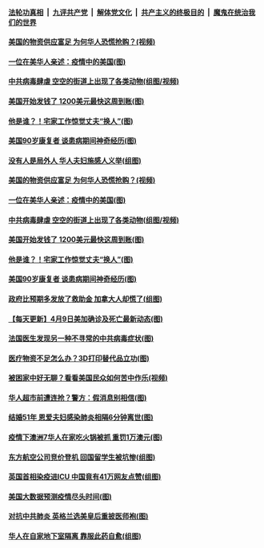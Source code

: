 ####  [法轮功真相](../../../../basic/blob/master/README.md?t=04101830) &nbsp;|&nbsp; [九评共产党](../../../../9ping.md/blob/master/README.md?t=04101830) &nbsp;|&nbsp; [解体党文化](../../../../jtdwh.md/blob/master/README.md?t=04101830)  &nbsp;|&nbsp; [共产主义的终极目的](../../../../gczydzjmd.md/blob/master/README.md?t=04101830) &nbsp;|&nbsp; [魔鬼在统治我们的世界](../../../../mgztzwmdsj.md/blob/master/README.md?t=04101830) 

#### [美国的物资供应富足 为何华人恐慌抢购？(视频)](../pages/p3/929257.md?t=04101830) 

#### [一位在美华人亲述：疫情中的美国(图)](../pages/p3/929230.md?t=04101830) 

#### [中共病毒肆虐 空空的街道上出现了各类动物(组图/视频)](../pages/p3/929229.md?t=04101830) 

#### [美国开始发钱了 1200美元最快这周到账(图)](../pages/p3/929211.md?t=04101830) 

#### [他是谁？！宅家工作惊觉丈夫“换人”(图)](../pages/p3/929126.md?t=04101830) 

#### [美国90岁康复者 谈患病期间神奇经历(图)](../pages/p3/929171.md?t=04101830) 

#### [没有人是局外人 华人夫妇施感人义举(组图)](../pages/p3/929110.md?t=04101830) 

#### [美国的物资供应富足 为何华人恐慌抢购？(视频)](../pages/p3/929257.md?t=04101830) 

#### [一位在美华人亲述：疫情中的美国(图)](../pages/p3/929230.md?t=04101830) 

#### [中共病毒肆虐 空空的街道上出现了各类动物(组图/视频)](../pages/p3/929229.md?t=04101830) 

#### [美国开始发钱了 1200美元最快这周到账(图)](../pages/p3/929211.md?t=04101830) 

#### [他是谁？！宅家工作惊觉丈夫“换人”(图)](../pages/p3/929126.md?t=04101830) 

#### [美国90岁康复者 谈患病期间神奇经历(图)](../pages/p3/929171.md?t=04101830) 

#### [政府比预期多发放了救助金 加拿大人却慌了(组图)](../pages/p3/929164.md?t=04101830) 

#### [【每天更新】4月9日美加确诊及死亡最新动态(图)](../pages/p3/928262.md?t=04101830) 

#### [法国医生发现另一种不寻常的中共病毒症状(图)](../pages/p3/929161.md?t=04101830) 

#### [医疗物资不足怎么办？3D打印替代品立功(图)](../pages/p3/929131.md?t=04101830) 

#### [被困家中好无聊？看看美国民众如何苦中作乐(视频)](../pages/p3/929023.md?t=04101830) 

#### [华人超市前遭连抢？警方：假消息别相信(图)](../pages/p3/929068.md?t=04101830) 

#### [结婚51年 恩爱夫妇感染肺炎相隔6分钟离世(图)](../pages/p3/929064.md?t=04101830) 

#### [疫情下澳洲7华人在家吃火锅被抓 重罚1万澳元(图)](../pages/p3/929061.md?t=04101830) 

#### [东方航空公司竞价登机 回国留学生被坑惨(组图)](../pages/p3/929031.md?t=04101830) 

#### [英国首相染疫进ICU 中国竟有41万网友点赞(组图)](../pages/p3/929026.md?t=04101830) 

#### [美国大数据预测疫情尽头时间(图)](../pages/p3/929021.md?t=04101830) 

#### [对抗中共肺炎 英格兰选美皇后重披医师袍(图)](../pages/p3/929010.md?t=04101830) 

#### [华人在自家地下室隔离 靠服此药自愈(组图)](../pages/p3/929012.md?t=04101830) 

